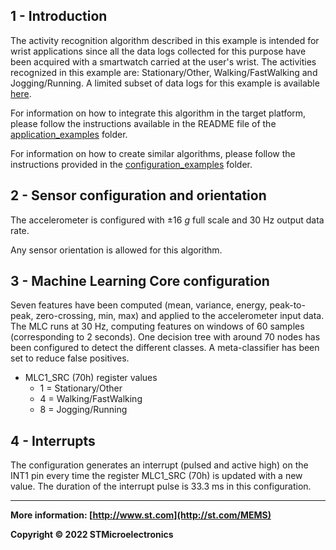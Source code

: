 ## 1 - Introduction

The activity recognition algorithm described in this example is intended for wrist applications since all the data logs collected for this purpose have been acquired with a smartwatch carried at the user's wrist.
The activities recognized in this example are: Stationary/Other, Walking/FastWalking and Jogging/Running.
A limited subset of data logs for this example is available [here](./datalogs/).

For information on how to integrate this algorithm in the target platform, please follow the instructions available in the README file of the [application_examples]( https://github.com/STMicroelectronics/STMems_Machine_Learning_Core/tree/master/application_examples ) folder.

For information on how to create similar algorithms, please follow the instructions provided in the [configuration_examples]( https://github.com/STMicroelectronics/STMems_Machine_Learning_Core/tree/master/configuration_examples ) folder.


## 2 - Sensor configuration and orientation

The accelerometer is configured with ±16 *g* full scale and 30 Hz output data rate.

Any sensor orientation is allowed for this algorithm.


## 3 - Machine Learning Core configuration

Seven features have been computed (mean, variance, energy, peak-to-peak, zero-crossing, min, max) and applied to the accelerometer input data.
The MLC runs at 30 Hz, computing features on windows of 60 samples (corresponding to 2 seconds).
One decision tree with around 70 nodes has been configured to detect the different classes.
A meta-classifier has been set to reduce false positives.

- MLC1_SRC (70h) register values
  - 1 = Stationary/Other
  - 4 = Walking/FastWalking
  - 8 = Jogging/Running


## 4 - Interrupts

The configuration generates an interrupt (pulsed and active high) on the INT1 pin every time the register MLC1_SRC (70h) is updated with a new value. The duration of the interrupt pulse is 33.3 ms in this configuration.

------

**More information: [http://www.st.com](http://st.com/MEMS)**

**Copyright © 2022 STMicroelectronics**
